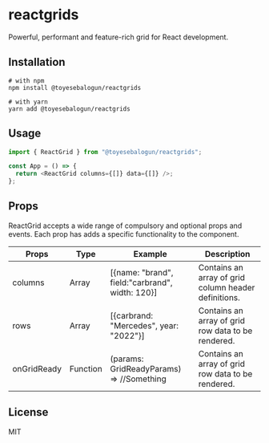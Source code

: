 # reactgrids

Powerful, performant and feature-rich grid for React development.

## Installation

```shell
# with npm
npm install @toyesebalogun/reactgrids

# with yarn
yarn add @toyesebalogun/reactgrids
```

## Usage

```js
import { ReactGrid } from "@toyesebalogun/reactgrids";

const App = () => {
  return <ReactGrid columns={[]} data={[]} />;
};
```

## Props

ReactGrid accepts a wide range of compulsory and optional props and events. Each prop has adds a specific functionality to the component.

| Props       | Type     | Example                                         | Description                                          |
| ----------- | -------- | ----------------------------------------------- | ---------------------------------------------------- |
| columns     | Array    | [{name: "brand", field:"carbrand", width: 120}] | Contains an array of grid column header definitions. |
| rows        | Array    | [{carbrand: "Mercedes", year: "2022"}]          | Contains an array of grid row data to be rendered.   |
| onGridReady | Function | (params: GridReadyParams) => //Something        | Contains an array of grid row data to be rendered.   |

## License

MIT
